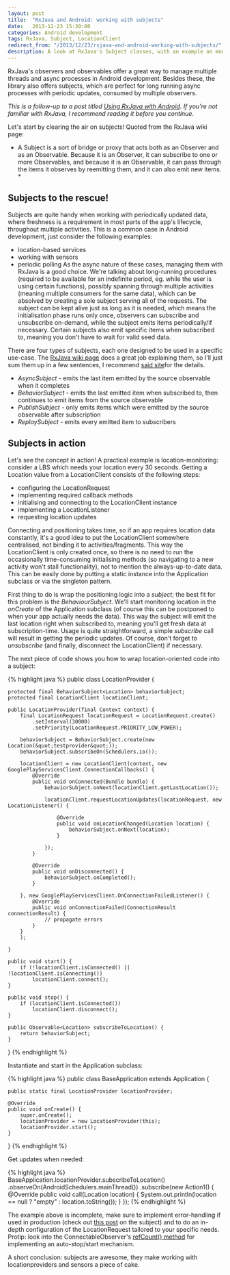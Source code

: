 ```yaml
---
layout: post
title:  "RxJava and Android: working with subjects"
date:   2013-12-23 15:30:00
categories: Android development
tags: RxJava, Subject, LocationClient
redirect_from: "/2013/12/23/rxjava-and-android-working-with-subjects/"
description: A look at RxJava's Subject classes, with an example on monitoring the device location.
---
```

RxJava's observers and observables offer a great way to manage multiple threads and async processes in Android development. Besides these, the library also offers subjects, which are perfect for long running async processes with periodic updates, consumed by multiple observers.
<!-- more -->

*This is a follow-up to a post titled [Using RxJava with Android](http://andraskindler.com/blog/2013/using-rxjava-in-android/). If you're not familiar with RxJava, I recommend reading it before you continue.*

Let's start by clearing the air on subjects! Quoted from the RxJava wiki page:
* A Subject is a sort of bridge or proxy that acts both as an Observer and as an Observable. Because it is an Observer, it can subscribe to one or more Observables, and because it is an Observable, it can pass through the items it observes by reemitting them, and it can also emit new items. *

## Subjects to the rescue!

Subjects are quite handy when working with periodically updated data, where freshness is a requirement in most parts of the app's lifecycle, throughout multiple activities. This is a common case in Android development, just consider the following examples:

*   location-based services
*   working with sensors
*   periodic polling
As the async nature of these cases, managing them with RxJava is a good choice. We're talking about long-running procedures (required to be available for an indefinite period, eg. while the user is using certain functions), possibly spanning through multiple activities (meaning multiple consumers for the same data), which can be absolved by creating a sole subject serving all of the requests. The subject can be kept alive just as long as it is needed, which means the initialisation phase runs only once, observers can subscribe and unsubscribe on-demand, while the subject emits items periodically/if necessary. Certain subjects also emit specific items when subscribed to, meaning you don't have to wait for valid seed data.

There are four types of subjects, each one designed to be used in a specific use-case. The [RxJava wiki page](https://github.com/Netflix/RxJava/wiki/Subject) does a great job explaining them, so I'll just sum them up in a few sentences, I recommend [said site](https://github.com/Netflix/RxJava/wiki/Subject)for the details.

*   _AsyncSubject_ - emits the last item emitted by the source observable when it completes
*   _BehaviorSubject_ - emits the last emitted item when subscribed to, then continues to emit items from the source observable
*   _PublishSubject_ - only emits items which were emitted by the source observable after subscription
*   _ReplaySubject_ - emits every emitted item to subscribers

## Subjects in action

Let's see the concept in action! A practical example is location-monitoring: consider a LBS which needs your location every 30 seconds. Getting a Location value from a LocationClient consists of the following steps:

*   configuring the LocationRequest
*   implementing required callback methods
*   initialising and connecting to the LocationClient instance
*   implementing a LocationListener
*   requesting location updates

Connecting and positioning takes time, so if an app requires location data constantly, it's a good idea to put the LocationClient somewhere centralised, not binding it to activities/fragments. This way the LocationClient is only created once, so there is no need to run the occasionally time-consuming initialising methods (so navigating to a new activity won't stall functionality), not to mention the always-up-to-date data. This can be easily done by putting a static instance into the Application subclass or via the singleton pattern.

First thing to do is wrap the positioning logic into a _subject_; the best fit for this problem is the _BehaviourSubject_. We'll start monitoring location in the _onCreate_ of the Application subclass (of course this can be postponed to when your app actually needs the data). This way the subject will emit the last location right when subscribed to, meaning you'll get fresh data at subscription-time. Usage is quite straightforward, a simple _subscribe_ call will result in getting the periodic updates. Of course, don't forget to _unsubscribe_ (and finally, disconnect the LocationClient) if necessary.

The next piece of code shows you how to wrap location-oriented code into a subject:

{% highlight java %}
public class LocationProvider {

    protected final BehaviorSubject<Location> behaviorSubject;
    protected final LocationClient locationClient;

    public LocationProvider(final Context context) {
        final LocationRequest locationRequest = LocationRequest.create()
            .setInterval(30000)
            .setPriority(LocationRequest.PRIORITY_LOW_POWER);

        behaviorSubject = BehaviorSubject.create(new Location(&quot;testprovider&quot;));
        behaviorSubject.subscribeOn(Schedulers.io());

        locationClient = new LocationClient(context, new GooglePlayServicesClient.ConnectionCallbacks() {
            @Override
            public void onConnected(Bundle bundle) {
                behaviorSubject.onNext(locationClient.getLastLocation());

                locationClient.requestLocationUpdates(locationRequest, new LocationListener() {

                    @Override
                    public void onLocationChanged(Location location) {
                        behaviorSubject.onNext(location);
                    }

                });
            }

            @Override
            public void onDisconnected() {
                behaviorSubject.onCompleted();
            }

        }, new GooglePlayServicesClient.OnConnectionFailedListener() {
            @Override
            public void onConnectionFailed(ConnectionResult connectionResult) {
                // propagate errors
            }
        }
        );

    }

    public void start() {
        if (!locationClient.isConnected() || !locationClient.isConnecting())
            locationClient.connect();
    }

    public void stop() {
        if (locationClient.isConnected())
            locationClient.disconnect();
    }

    public Observable<Location> subscribeToLocation() {
        return behaviorSubject;
    }

}
{% endhighlight %}

Instantiate and start in the Application subclass:

{% highlight java %}
public class BaseApplication extends Application {

    public static final LocationProvider locationProvider;

    @Override
    public void onCreate() {
        super.onCreate();
        locationProvider = new LocationProvider(this);
        locationProvider.start();
    }
}
{% endhighlight %}

Get updates when needed:

{% highlight java %}
BaseApplication.locationProvider.subscribeToLocation()
            .observeOn(AndroidSchedulers.mainThread())
            .subscribe(new Action1<Location>() {
                @Override
                public void call(Location location) {
                    System.out.println(location == null ? "empty" : location.toString());
                }
            });
{% endhighlight %}

The example above is incomplete, make sure to implement error-handling if used in production (check out [this post](http://andraskindler.com/blog/2013/rxjava-and-android-error-handling/) on the subject) and to do an in-depth configuration of the LocationRequest tailored to your specific needs. Protip: look into the ConnectableObserver's [refCount() method](http://netflix.github.io/RxJava/javadoc/rx/observables/ConnectableObservable.html) for implementing an auto-stop/start mechanism.

A short conclusion: subjects are awesome, they make working with locationproviders and sensors a piece of cake.